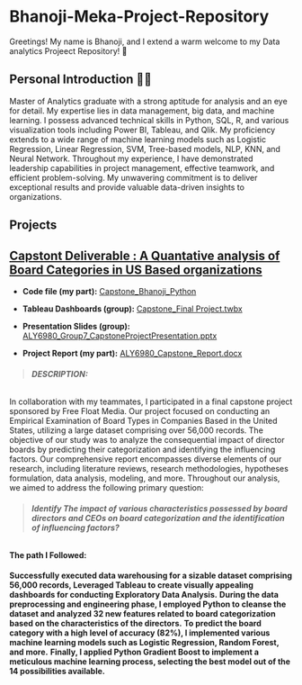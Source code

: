 # Bhanoji-Meka-Project-Repository

Greetings! My name is Bhanoji, and I extend a warm welcome to my Data analytics Projeect Repository! :file_folder:

## Personal Introduction :man_technologist:

Master of Analytics graduate with a strong aptitude for analysis and an eye for detail. My expertise lies in data management, big data, and machine learning. I possess advanced technical skills in Python, SQL, R, and various visualization tools including Power BI, Tableau, and Qlik. My proficiency extends to a wide range of machine learning models such as Logistic Regression, Linear Regression, SVM, Tree-based models, NLP, KNN, and Neural Network. Throughout my experience, I have demonstrated leadership capabilities in project management, effective teamwork, and efficient problem-solving. My unwavering commitment is to deliver exceptional results and provide valuable data-driven insights to organizations.

## Projects
## [Capstont Deliverable : A Quantative analysis of Board Categories in US Based organizations](https://github.com/BhanojiMeka/Bhanoji-Meka-Project-Repository/tree/d24a53192120dee9c38a8fdbaec2afaa8157fce5/Capstone%20Deliverable)

* **Code file (my part):** [Capstone_Bhanoji_Python](https://github.com/BhanojiMeka/Bhanoji-Meka-Project-Repository/blob/22c88bca52dd744e4ac13c5c0e625f7708eaf3c3/Capstone%20Deliverable/Group_project.ipynb)

* **Tableau Dashboards (group):** [Capstone_Final Project.twbx](https://github.com/BhanojiMeka/Bhanoji-Meka-Project-Repository/blob/22c88bca52dd744e4ac13c5c0e625f7708eaf3c3/Capstone%20Deliverable/Capstone_Final%20Project.twbx) 

* **Presentation Slides (group):** [ALY6980_Group7_CapstoneProjectPresentation.pptx](https://github.com/BhanojiMeka/Bhanoji-Meka-Project-Repository/blob/22c88bca52dd744e4ac13c5c0e625f7708eaf3c3/Capstone%20Deliverable/ALY6980_Group7_CapstoneProjectPresentation.pptx)

* **Project Report (my part):** [ALY6980_Capstone_Report.docx](https://github.com/BhanojiMeka/Bhanoji-Meka-Project-Repository/blob/22c88bca52dd744e4ac13c5c0e625f7708eaf3c3/Capstone%20Deliverable/ALY6980_Capstone_Report.docx)


>###### **DESCRIPTION:**

In collaboration with my teammates, I participated in a final capstone project sponsored by Free Float Media. Our project focused on conducting an Empirical Examination of Board Types in Companies Based in the United States, utilizing a large dataset comprising over 56,000 records. The objective of our study was to analyze the consequential impact of director boards by predicting their categorization and identifying the influencing factors. Our comprehensive report encompasses diverse elements of our research, including literature reviews, research methodologies, hypotheses formulation, data analysis, modeling, and more. Throughout our analysis, we aimed to address the following primary question:


>###### **Identify The impact of various characteristics possessed by board directors and CEOs on board categorization and the identification of influencing factors?**

#### The path I Followed:

**Successfully executed data warehousing for a sizable dataset comprising 56,000 records, Leveraged Tableau to create visually appealing dashboards for conducting Exploratory Data Analysis.**
**During the data preprocessing and engineering phase, I employed Python to cleanse the dataset and analyzed 32 new features related to board categorization based on the characteristics of the directors.**
**To predict the board category with a high level of accuracy (82%), I implemented various machine learning models such as Logistic Regression, Random Forest, and more.**
**Finally, I applied Python Gradient Boost to implement a meticulous machine learning process, selecting the best model out of the 14 possibilities available.**
